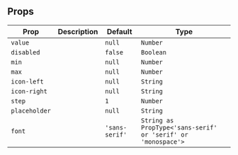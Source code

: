 ## Props

| Prop          | Description | Default        | Type                                                         |
| ------------- | ----------- | -------------- | ------------------------------------------------------------ |
| `value`       |             | `null`         | `Number`                                                     |
| `disabled`    |             | `false`        | `Boolean`                                                    |
| `min`         |             | `null`         | `Number`                                                     |
| `max`         |             | `null`         | `Number`                                                     |
| `icon-left`   |             | `null`         | `String`                                                     |
| `icon-right`  |             | `null`         | `String`                                                     |
| `step`        |             | `1`            | `Number`                                                     |
| `placeholder` |             | `null`         | `String`                                                     |
| `font`        |             | `'sans-serif'` | `String as PropType<'sans-serif' or 'serif' or 'monospace'>` |
